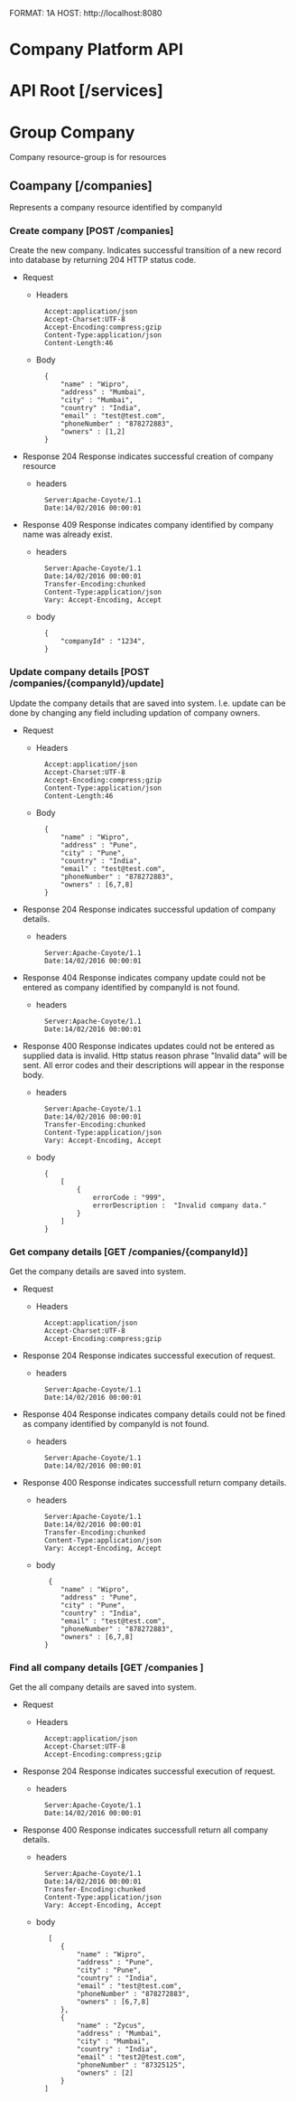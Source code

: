 FORMAT: 1A
HOST: http://localhost:8080

# Company Platform API

# API Root [/services]

# Group Company
Company resource-group is for resources

## Coampany [/companies]
Represents a company resource identified by companyId

### Create company [POST /companies]
Create the new company.
Indicates successful transition of a new record into database by returning 204 HTTP status code.

+ Request
    + Headers

            Accept:application/json
            Accept-Charset:UTF-8
            Accept-Encoding:compress;gzip
            Content-Type:application/json
            Content-Length:46

    + Body

            {
                "name" : "Wipro",
                "address" : "Mumbai",
                "city" : "Mumbai",
                "country" : "India",
                "email" : "test@test.com",
                "phoneNumber" : "878272883",
                "owners" : [1,2]
            }

+ Response 204
Response indicates successful creation of company resource
    + headers

            Server:Apache-Coyote/1.1
            Date:14/02/2016 00:00:01

+ Response 409
Response indicates company identified by company name was already exist.
    + headers

            Server:Apache-Coyote/1.1
            Date:14/02/2016 00:00:01
            Transfer-Encoding:chunked
            Content-Type:application/json
            Vary: Accept-Encoding, Accept

    + body

            {
                "companyId" : "1234",
            }

### Update company details [POST /companies/{companyId}/update]
Update the company details that are saved into system.
I.e. update can be done by changing any field including updation of company owners.
+ Request
    + Headers

            Accept:application/json
            Accept-Charset:UTF-8
            Accept-Encoding:compress;gzip
            Content-Type:application/json
            Content-Length:46

    + Body

            {
                "name" : "Wipro",
                "address" : "Pune",
                "city" : "Pune",
                "country" : "India",
                "email" : "test@test.com",
                "phoneNumber" : "878272883",
                "owners" : [6,7,8]
            }

+ Response 204
Response indicates successful updation of company details.
    + headers

            Server:Apache-Coyote/1.1
            Date:14/02/2016 00:00:01

+ Response 404
Response indicates company update could not be entered as company identified by companyId is not found.

    + headers

            Server:Apache-Coyote/1.1
            Date:14/02/2016 00:00:01

+ Response 400
Response indicates updates could not be entered as supplied data is invalid.
Http status reason phrase "Invalid data" will be sent.
All error codes and their descriptions will appear in the response body.

    + headers

            Server:Apache-Coyote/1.1
            Date:14/02/2016 00:00:01
            Transfer-Encoding:chunked
            Content-Type:application/json
            Vary: Accept-Encoding, Accept

    + body

            {
                [
                    {
                        errorCode : "999",
                        errorDescription :  "Invalid company data."
                    }
                ]
            }

### Get company details [GET /companies/{companyId}]
Get the company details are saved into system.
+ Request
    + Headers

            Accept:application/json
            Accept-Charset:UTF-8
            Accept-Encoding:compress;gzip

+ Response 204
Response indicates successful execution of request.
    + headers

            Server:Apache-Coyote/1.1
            Date:14/02/2016 00:00:01

+ Response 404
Response indicates company details could not be fined as company identified by companyId is not found.

    + headers

            Server:Apache-Coyote/1.1
            Date:14/02/2016 00:00:01

+ Response 400
Response indicates successfull return company details.

    + headers

            Server:Apache-Coyote/1.1
            Date:14/02/2016 00:00:01
            Transfer-Encoding:chunked
            Content-Type:application/json
            Vary: Accept-Encoding, Accept

    + body

             {
                "name" : "Wipro",
                "address" : "Pune",
                "city" : "Pune",
                "country" : "India",
                "email" : "test@test.com",
                "phoneNumber" : "878272883",
                "owners" : [6,7,8]
            }

### Find all company details [GET /companies ]
Get the all company details are saved into system.
+ Request
    + Headers

            Accept:application/json
            Accept-Charset:UTF-8
            Accept-Encoding:compress;gzip

+ Response 204
Response indicates successful execution of request.

    + headers

            Server:Apache-Coyote/1.1
            Date:14/02/2016 00:00:01

+ Response 400
Response indicates successfull return all company details.

    + headers

            Server:Apache-Coyote/1.1
            Date:14/02/2016 00:00:01
            Transfer-Encoding:chunked
            Content-Type:application/json
            Vary: Accept-Encoding, Accept

    + body

             [
                {
                    "name" : "Wipro",
                    "address" : "Pune",
                    "city" : "Pune",
                    "country" : "India",
                    "email" : "test@test.com",
                    "phoneNumber" : "878272883",
                    "owners" : [6,7,8]
                },
                {
                    "name" : "Zycus",
                    "address" : "Mumbai",
                    "city" : "Mumbai",
                    "country" : "India",
                    "email" : "test2@test.com",
                    "phoneNumber" : "87325125",
                    "owners" : [2]
                }
            ]

